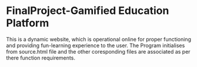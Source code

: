# FinalProject-Gamified Education Platform
This is a dynamic website, which is operational online for proper functioning and providing fun-learning experience to the user.
The Program initialises from source.html file and the other coresponding files are associated as per there function requirements.
